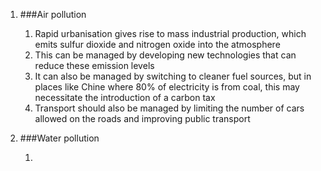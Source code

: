 1. ###Air pollution

    1. Rapid urbanisation gives rise to mass industrial production, which emits sulfur dioxide and nitrogen oxide into the atmosphere
    2. This can be managed by developing new technologies that can reduce these emission levels
    3. It can also be managed by switching to cleaner fuel sources, but in places like Chine where 80% of electricity is from coal, this may necessitate the introduction of a carbon tax
    4. Transport should also be managed by limiting the number of cars allowed on the roads and improving public transport
2. ###Water pollution

    1. 
